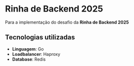 # Rinha de Backend 2025

Para a implementação do desafio da **Rinha de Backend 2025** 

## Tecnologias utilizadas

- **Linguagem**: Go
- **Loadbalancer**: Haproxy
- **Database**: Redis
